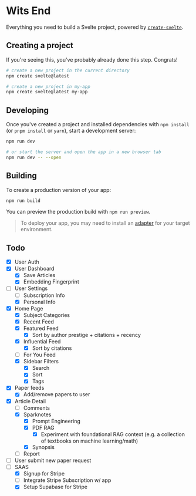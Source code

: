 # Wits End

Everything you need to build a Svelte project, powered by [`create-svelte`](https://github.com/sveltejs/kit/tree/main/packages/create-svelte).

## Creating a project

If you're seeing this, you've probably already done this step. Congrats!

```bash
# create a new project in the current directory
npm create svelte@latest

# create a new project in my-app
npm create svelte@latest my-app
```

## Developing

Once you've created a project and installed dependencies with `npm install` (or `pnpm install` or `yarn`), start a development server:

```bash
npm run dev

# or start the server and open the app in a new browser tab
npm run dev -- --open
```

## Building

To create a production version of your app:

```bash
npm run build
```

You can preview the production build with `npm run preview`.

> To deploy your app, you may need to install an [adapter](https://kit.svelte.dev/docs/adapters) for your target environment.

## Todo

- [x] User Auth
- [x] User Dashboard
    - [x] Save Articles
    - [x] Embedding Fingerprint
- [ ] User Settings
    - [ ] Subscription Info
    - [x] Personal Info
- [x] Home Page
    - [x] Subject Categories
    - [x] Recent Feed
    - [x] Featured Feed
        - [x] Sort by author prestige + citations + recency
    - [x] Influential Feed
        - [x] Sort by citations
    - [ ] For You Feed
    - [x] Sidebar Filters
        - [x] Search
        - [x] Sort
        - [x] Tags
- [x] Paper feeds
    - [x] Add/remove papers to user
- [x] Article Detail
    - [ ] Comments
    - [x] Sparknotes
        - [x] Prompt Engineering
        - [x] PDF RAG
            - [x] Experiment with foundational RAG context (e.g. a collection of textbooks on machine learning/math)
        - [x] Synopsis
    - [ ] Report
- [ ] User submit new paper request
- [ ] SAAS
    - [x] Signup for Stripe
    - [ ] Integrate Stripe Subscription w/ app
    - [x] Setup Supabase for Stripe